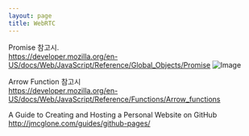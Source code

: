 ```yaml
---
layout: page
title: WebRTC
---
```


Promise 참고시.   
https://developer.mozilla.org/en-US/docs/Web/JavaScript/Reference/Global_Objects/Promise
![Image](https://cdn.rawgit.com/Vectaio/a76330b025baf9bcdf07cb46e5a9ef9e/raw/26c4213a93dee1c39611dcd0ec12625811b20a26/js-promise.svg)

Arrow Function 참고시  
https://developer.mozilla.org/en-US/docs/Web/JavaScript/Reference/Functions/Arrow_functions

A Guide to Creating and Hosting a Personal Website on GitHub  
http://jmcglone.com/guides/github-pages/